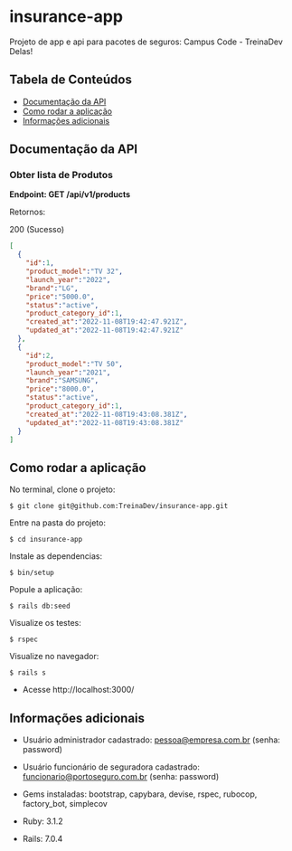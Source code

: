 # insurance-app
Projeto de app e api para pacotes de seguros: Campus Code - TreinaDev Delas!

## Tabela de Conteúdos
  * [Documentação da API](#documentação-da-api)
  * [Como rodar a aplicação](#como-rodar-a-aplicação)
  * [Informações adicionais](#informações-adicionais)

## Documentação da API

### Obter lista de Produtos

**Endpoint: GET /api/v1/products**

<p align = "justify">Retornos:</p>

<p align = "justify">200 (Sucesso)</p>

```json
[
  {
    "id":1,
    "product_model":"TV 32",
    "launch_year":"2022",
    "brand":"LG",
    "price":"5000.0",
    "status":"active",
    "product_category_id":1,
    "created_at":"2022-11-08T19:42:47.921Z",
    "updated_at":"2022-11-08T19:42:47.921Z"
  },
  {
    "id":2,
    "product_model":"TV 50",
    "launch_year":"2021",
    "brand":"SAMSUNG",
    "price":"8000.0",
    "status":"active",
    "product_category_id":1,
    "created_at":"2022-11-08T19:43:08.381Z",
    "updated_at":"2022-11-08T19:43:08.381Z"
  }
]
```

## Como rodar a aplicação

<p align = "justify"> No terminal, clone o projeto: </p>

```
$ git clone git@github.com:TreinaDev/insurance-app.git
```

<p align = "justify"> Entre na pasta do projeto: </p>

```
$ cd insurance-app
```

<p align = "justify"> Instale as dependencias: </p>

```
$ bin/setup
```

<p align = "justify"> Popule a aplicação: </p>

```
$ rails db:seed
```

<p align = "justify"> Visualize os testes: </p>

```
$ rspec
```

<p align = "justify"> Visualize no navegador: </p>

```
$ rails s
```

* Acesse http://localhost:3000/


## Informações adicionais

* Usuário administrador cadastrado: pessoa@empresa.com.br (senha: password)

* Usuário funcionário de seguradora cadastrado: funcionario@portoseguro.com.br (senha: password)

* Gems instaladas: bootstrap, capybara, devise, rspec, rubocop, factory_bot, simplecov

* Ruby: 3.1.2

* Rails: 7.0.4